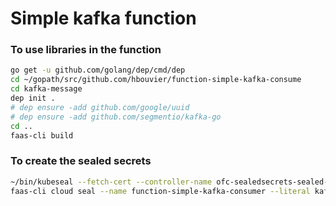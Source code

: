 # Simple kafka function



### To use libraries in the function

```bash
go get -u github.com/golang/dep/cmd/dep
cd ~/gopath/src/github.com/hbouvier/function-simple-kafka-consume
cd kafka-message
dep init .
# dep ensure -add github.com/google/uuid
# dep ensure -add github.com/segmentio/kafka-go
cd ..
faas-cli build
```

### To create the sealed secrets
```bash
~/bin/kubeseal --fetch-cert --controller-name ofc-sealedsecrets-sealed-secrets  > pub-cert.pem
faas-cli cloud seal --name function-simple-kafka-consumer --literal kafka-response-topic=response --literal kafka-url=kafka.openfaas:9092
```
